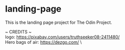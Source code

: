 # landing-page

This is the landing page project for The Odin Project.

~ CREDITS ~ \
logo: https://pixabay.com/users/truthseeker08-2411480/ \
Hero bags of air: https://dezgo.com/ \
